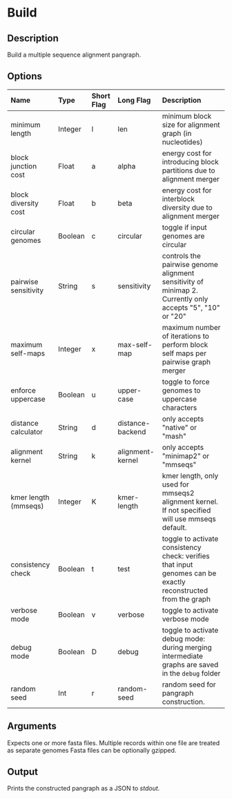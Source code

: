 # Build

## Description
Build a multiple sequence alignment pangraph.

## Options
| Name                 | Type    | Short Flag | Long Flag        | Description                                                                                                   |
| :------------------- | :------ | :--------- | :--------------- | :------------------------------------------------------------------------------------------------------------ |
| minimum length       | Integer | l          | len              | minimum block size for alignment graph (in nucleotides)                                                       |
| block junction cost  | Float   | a          | alpha            | energy cost for introducing block partitions due to alignment merger                                          |
| block diversity cost | Float   | b          | beta             | energy cost for interblock diversity due to alignment merger                                                  |
| circular genomes     | Boolean | c          | circular         | toggle if input genomes are circular                                                                          |
| pairwise sensitivity | String  | s          | sensitivity      | controls the pairwise genome alignment sensitivity of minimap 2. Currently only accepts "5", "10" or "20"     |
| maximum self-maps    | Integer | x          | max-self-map     | maximum number of iterations to perform block self maps per pairwise graph merger                             |
| enforce uppercase    | Boolean | u          | upper-case       | toggle to force genomes to uppercase characters                                                               |
| distance calculator  | String  | d          | distance-backend | only accepts "native" or "mash"                                                                               |
| alignment kernel     | String  | k          | alignment-kernel | only accepts "minimap2" or "mmseqs"                                                                           |
| kmer length (mmseqs) | Integer | K          | kmer-length      | kmer length, only used for mmseqs2 alignment kernel. If not specified will use mmseqs default.                |
| consistency check    | Boolean | t          | test             | toggle to activate consistency check: verifies that input genomes can be exactly reconstructed from the graph |
| verbose mode         | Boolean | v          | verbose          | toggle to activate verbose mode                                                                               |
| debug mode           | Boolean | D          | debug            | toggle to activate debug mode: during merging intermediate graphs are saved in the `debug` folder             |
| random seed          | Int     | r          | random-seed      | random seed for pangraph construction.                                                                        |

## Arguments
Expects one or more fasta files.
Multiple records within one file are treated as separate genomes
Fasta files can be optionally gzipped.

## Output
Prints the constructed pangraph as a JSON to _stdout_.
